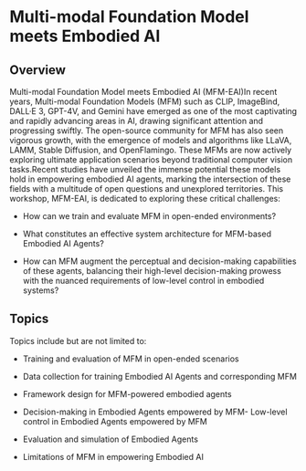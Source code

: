 # Multi-modal Foundation Model meets Embodied AI 

## Overview

Multi-modal Foundation Model meets Embodied AI (MFM-EAI)In recent years, Multi-modal Foundation Models (MFM) such as CLIP, ImageBind, DALL·E 3, GPT-4V, and Gemini have emerged as one of the most captivating and rapidly advancing areas in AI, drawing significant attention and progressing swiftly. The open-source community for MFM has also seen vigorous growth, with the emergence of models and algorithms like LLaVA, LAMM, Stable Diffusion, and OpenFlamingo. These MFMs are now actively exploring ultimate application scenarios beyond traditional computer vision tasks.Recent studies have unveiled the immense potential these models hold in empowering embodied AI agents, marking the intersection of these fields with a multitude of open questions and unexplored territories. This workshop, MFM-EAI, is dedicated to exploring these critical challenges:

- How can we train and evaluate MFM in open-ended environments?

- What constitutes an effective system architecture for MFM-based Embodied AI Agents?

- How can MFM augment the perceptual and decision-making capabilities of these agents, balancing their high-level decision-making prowess with the nuanced requirements of low-level control in embodied systems?

## Topics

Topics include but are not limited to:
- Training and evaluation of MFM in open-ended scenarios

- Data collection for training Embodied AI Agents and corresponding MFM

- Framework design for MFM-powered embodied agents

- Decision-making in Embodied Agents empowered by MFM- Low-level control in Embodied Agents empowered by MFM

- Evaluation and simulation of Embodied Agents

- Limitations of MFM in empowering Embodied AI
